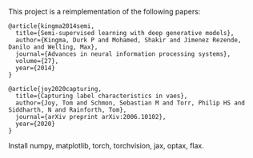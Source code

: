 This project is a reimplementation of the following papers:

```
@article{kingma2014semi,
  title={Semi-supervised learning with deep generative models},
  author={Kingma, Durk P and Mohamed, Shakir and Jimenez Rezende, Danilo and Welling, Max},
  journal={Advances in neural information processing systems},
  volume={27},
  year={2014}
}

@article{joy2020capturing,
  title={Capturing label characteristics in vaes},
  author={Joy, Tom and Schmon, Sebastian M and Torr, Philip HS and Siddharth, N and Rainforth, Tom},
  journal={arXiv preprint arXiv:2006.10102},
  year={2020}
}
```

Install numpy, matplotlib, torch, torchvision, jax, optax, flax.